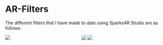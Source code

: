 # AR-Filters

The different filters that I have made to date using SparksAR Studio are as follows:

<p align="center">
<img src="https://user-images.githubusercontent.com/73272997/124395095-d3149c00-dd1f-11eb-9db9-bacd2814956a.png" align="left">
<img src="https://user-images.githubusercontent.com/73272997/124395158-28e94400-dd20-11eb-8029-5a6c56bd4fc8.png" align="">
<img src="https://user-images.githubusercontent.com/73272997/124395308-00157e80-dd21-11eb-9d6d-a09aee041674.png">
</p>
